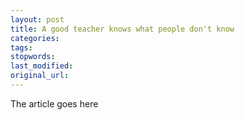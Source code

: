 ```yaml
---
layout: post
title: A good teacher knows what people don't know
categories:
tags:
stopwords:
last_modified:
original_url: 
---
```


The article goes here

